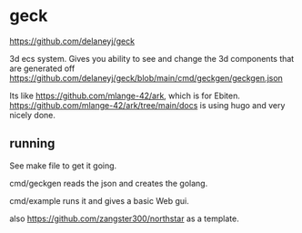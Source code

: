 # geck

https://github.com/delaneyj/geck

3d ecs system. Gives you ability to see and change the 3d components that are generated off https://github.com/delaneyj/geck/blob/main/cmd/geckgen/geckgen.json


Its like https://github.com/mlange-42/ark, which is for Ebiten.
https://github.com/mlange-42/ark/tree/main/docs is using hugo and very nicely done.


## running

See make file to get it going.

cmd/geckgen reads the json and creates the golang.

cmd/example runs it and gives a basic Web gui.

also https://github.com/zangster300/northstar as a template.




